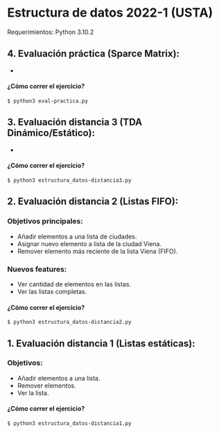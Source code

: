 # Estructura de datos 2022-1 (USTA)

Requerimientos: Python 3.10.2

## 4. Evaluación práctica (Sparce Matrix):
- 
#### ¿Cómo correr el ejercicio?
```shell
$ python3 eval-practica.py
```

## 3. Evaluación distancia 3 (TDA Dinámico/Estático):
- 
#### ¿Cómo correr el ejercicio?
```shell
$ python3 estructura_datos-distancia3.py
```

## 2. Evaluación distancia 2 (Listas FIFO):
### Objetivos principales:
- Añadir elementos a una lista de ciudades.
- Asignar nuevo elemento a lista de la ciudad Viena. 
- Remover elemento más reciente de la lista Viena (FIFO).
### Nuevos features:
- Ver cantidad de elementos en las listas.
- Ver las listas completas.
#### ¿Cómo correr el ejercicio?
```shell
$ python3 estructura_datos-distancia2.py
```

## 1. Evaluación distancia 1 (Listas estáticas):
### Objetivos:
- Añadir elementos a una lista.
- Remover elementos.
- Ver la lista.

#### ¿Cómo correr el ejercicio?
```shell
$ python3 estructura_datos-distancia1.py
```


